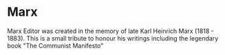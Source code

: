 # Marx

Marx Editor was created in the memory of late Karl Heinrich Marx (1818 - 1883). This is a small tribute to honour his writings including the legendary book "The Communist Manifesto"
